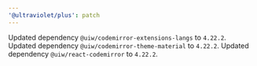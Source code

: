 ```yaml
---
'@ultraviolet/plus': patch
---
```


Updated dependency `@uiw/codemirror-extensions-langs` to `4.22.2`.
Updated dependency `@uiw/codemirror-theme-material` to `4.22.2`.
Updated dependency `@uiw/react-codemirror` to `4.22.2`.
